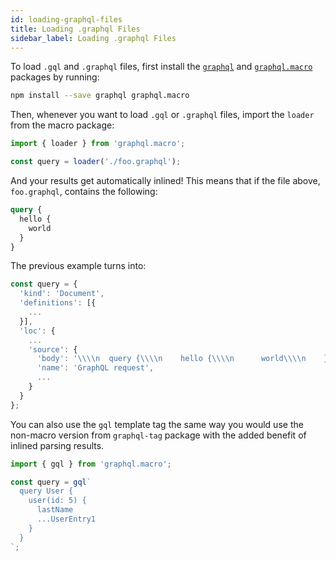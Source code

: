 ```yaml
---
id: loading-graphql-files
title: Loading .graphql Files
sidebar_label: Loading .graphql Files
---
```


To load `.gql` and `.graphql` files, first install the [`graphql`](https://www.npmjs.com/package/graphql) and [`graphql.macro`](https://www.npmjs.com/package/graphql.macro) packages by running:

```bash npm2yarn
npm install --save graphql graphql.macro
```

Then, whenever you want to load `.gql` or `.graphql` files, import the `loader` from the macro package:

```js
import { loader } from 'graphql.macro';

const query = loader('./foo.graphql');
```

And your results get automatically inlined! This means that if the file above, `foo.graphql`, contains the following:

```graphql
query {
  hello {
    world
  }
}
```

The previous example turns into:

```javascript
const query = {
  'kind': 'Document',
  'definitions': [{
    ...
  }],
  'loc': {
    ...
    'source': {
      'body': '\\\\n  query {\\\\n    hello {\\\\n      world\\\\n    }\\\\n  }\\\\n',
      'name': 'GraphQL request',
      ...
    }
  }
};
```

You can also use the `gql` template tag the same way you would use the non-macro version from `graphql-tag` package with the added benefit of inlined parsing results.

```js
import { gql } from 'graphql.macro';

const query = gql`
  query User {
    user(id: 5) {
      lastName
      ...UserEntry1
    }
  }
`;
```
